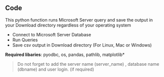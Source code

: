 ## Code

This python function runs Microsoft Server query and save the output in your Download directory regardless of your operating system


- Connect to Microsoft Server Database
- Run Queries
- Save csv output in Download directory (For Linux, Mac or Windows)


**Required libaries**: pyodbc, os, pandas, pathlib, matplotlib*

>Do not forget to add the server name (server_name) , database name (dbname) and user login. (if required)